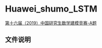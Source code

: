 # Huawei_shumo_LSTM
[第十六届（2019）中国研究生数学建模竞赛-A题](https://developer.huaweicloud.com/competition/competitions/1000013923/introduction)

## 文件说明


